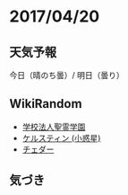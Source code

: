 # 2017/04/20

## 天気予報

今日（晴のち曇）/ 明日（曇り）

## WikiRandom

* [学校法人聖霊学園](https://ja.wikipedia.org/wiki/%E5%AD%A6%E6%A0%A1%E6%B3%95%E4%BA%BA%E8%81%96%E9%9C%8A%E5%AD%A6%E5%9C%92)
* [ケルスティン (小惑星)](https://ja.wikipedia.org/wiki/%E3%82%B1%E3%83%AB%E3%82%B9%E3%83%86%E3%82%A3%E3%83%B3_%28%E5%B0%8F%E6%83%91%E6%98%9F%29)
* [チェダー](https://ja.wikipedia.org/wiki/%E3%83%81%E3%82%A7%E3%83%80%E3%83%BC)

## 気づき

